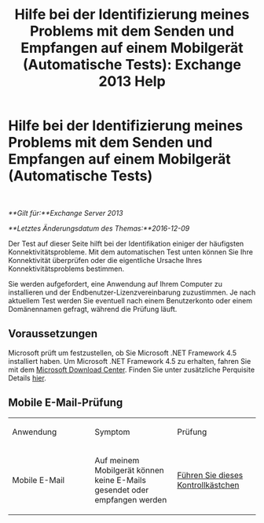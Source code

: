 ﻿---
title: 'Hilfe bei der Identifizierung meines Problems mit dem Senden und Empfangen auf einem Mobilgerät (Automatische Tests): Exchange 2013 Help'
TOCTitle: Hilfe bei der Identifizierung meines Problems mit dem Senden und Empfangen auf einem Mobilgerät (Automatische Tests)
ms:assetid: 7400a7c8-1e45-4e73-a642-b7d79d997462
ms:mtpsurl: https://technet.microsoft.com/de-de/library/Dn793610(v=EXCHG.150)
ms:contentKeyID: 62629986
ms.date: 05/22/2018
mtps_version: v=EXCHG.150
ms.translationtype: MT
---

# Hilfe bei der Identifizierung meines Problems mit dem Senden und Empfangen auf einem Mobilgerät (Automatische Tests)

 

_**Gilt für:**Exchange Server 2013_

_**Letztes Änderungsdatum des Themas:**2016-12-09_

Der Test auf dieser Seite hilft bei der Identifikation einiger der häufigsten Konnektivitätsprobleme. Mit dem automatischen Test unten können Sie Ihre Konnektivität überprüfen oder die eigentliche Ursache Ihres Konnektivitätsproblems bestimmen.

Sie werden aufgefordert, eine Anwendung auf Ihrem Computer zu installieren und der Endbenutzer-Lizenzvereinbarung zuzustimmen. Je nach aktuellem Test werden Sie eventuell nach einem Benutzerkonto oder einem Domänennamen gefragt, während die Prüfung läuft.

## Voraussetzungen

Microsoft prüft um festzustellen, ob Sie Microsoft .NET Framework 4.5 installiert haben. Um Microsoft .NET Framework 4.5 zu erhalten, fahren Sie mit dem [Microsoft Download Center](https://www.microsoft.com/en-us/download/details.aspx?id=30653). Finden Sie unter zusätzliche Perquisite Details [hier](https://technet.microsoft.com/library/jj851141\(v=exchg.80\).aspx).

## Mobile E-Mail-Prüfung


<table>
<colgroup>
<col style="width: 33%" />
<col style="width: 33%" />
<col style="width: 33%" />
</colgroup>
<tbody>
<tr class="odd">
<td><p>Anwendung</p></td>
<td><p>Symptom</p></td>
<td><p>Prüfung</p></td>
</tr>
<tr class="even">
<td><p>Mobile E-Mail</p></td>
<td><p>Auf meinem Mobilgerät können keine E-Mails gesendet oder empfangen werden</p></td>
<td><p><a href="https://go.microsoft.com/fwlink/?linkid=313774">Führen Sie dieses Kontrollkästchen</a></p></td>
</tr>
</tbody>
</table>

